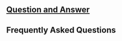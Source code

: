 ## [Question and Answer](https://github.com/siminsungho/question_and_answer/issues)

## Frequently Asked Questions

